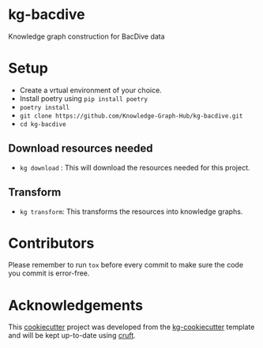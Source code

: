 # kg-bacdive

Knowledge graph construction for BacDive data

# Setup
 - Create a vrtual environment of your choice.
 - Install poetry using `pip install poetry`
 - `poetry install`
 - `git clone https://github.com/Knowledge-Graph-Hub/kg-bacdive.git`
 - `cd kg-bacdive`

## Download resources needed
 - `kg download` : This will download the resources needed for this project.

## Transform
 - `kg transform`: This transforms the resources into knowledge graphs.

# Contributors
Please remember to run `tox` before every commit to make sure the code you commit is error-free.
# Acknowledgements

This [cookiecutter](https://cookiecutter.readthedocs.io/en/stable/README.html) project was developed from the [kg-cookiecutter](https://github.com/Knowledge-Graph-Hub/kg-cookiecutter) template and will be kept up-to-date using [cruft](https://cruft.github.io/cruft/).